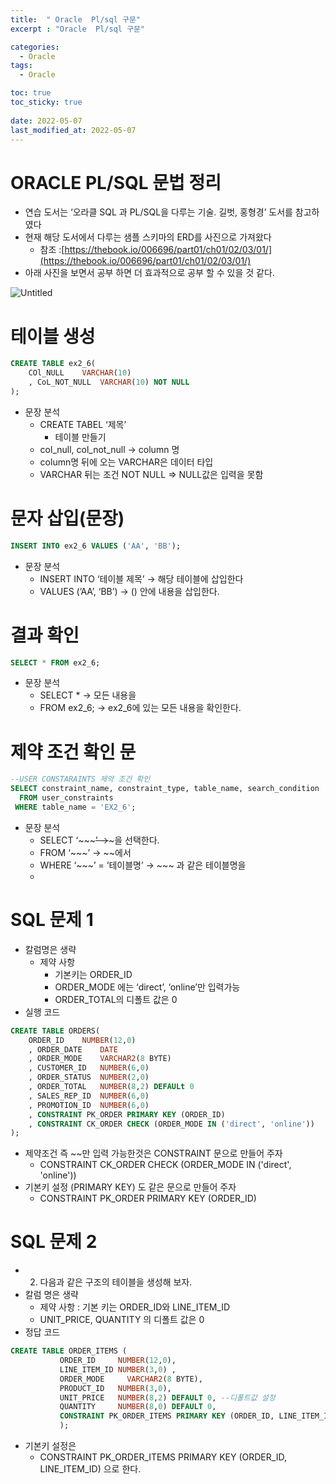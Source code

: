 ```yaml
---
title:  " Oracle  Pl/sql 구문"
excerpt : "Oracle  Pl/sql 구문"

categories:
  - Oracle
tags:
  - Oracle

toc: true
toc_sticky: true
 
date: 2022-05-07
last_modified_at: 2022-05-07
---
```



# ORACLE PL/SQL 문법 정리

- 연습 도서는 ‘오라클 SQL 과 PL/SQL을 다루는 기술. 길벗, 홍형경’  도서를 참고하였다
- 현재 해당 도서에서 다루는 샘플 스키마의 ERD를 사진으로 가져왔다
    - 참조 :[https://thebook.io/006696/part01/ch01/02/03/01/](https://thebook.io/006696/part01/ch01/02/03/01/)
- 아래 사진을 보면서 공부 하면 더 효과적으로 공부 할 수 있을 것 같다.

![Untitled](https://user-images.githubusercontent.com/101306770/167257610-2a9090f8-54f4-41dc-855e-169ae81227ab.png)

# 테이블 생성

```sql
CREATE TABLE ex2_6(
    COl_NULL    VARCHAR(10)
    , CoL_NOT_NULL  VARCHAR(10) NOT NULL
);
```

- 문장 분석
    - CREATE TABEL ‘제목’
        - 테이블 만들기
    - col_null, col_not_null → column 명
    - column명 뒤에 오는 VARCHAR은 데이터 타입
    - VARCHAR 뒤는 조건 NOT NULL ⇒ NULL값은 입력을 못함

# 문자 삽입(문장)

```sql
INSERT INTO ex2_6 VALUES ('AA', 'BB');
```

- 문장 분석
    - INSERT INTO ‘테이블 제목’ → 해당 테이블에 삽입한다
    - VALUES (’AA’, ‘BB’) → () 안에 내용을 삽입한다.
    

# 결과 확인

```sql
SELECT * FROM ex2_6;
```

- 문장 분석
    - SELECT * → 모든 내용을
    - FROM ex2_6; → ex2_6에 있는 모든 내용을 확인한다.

# 제약 조건 확인 문

```sql
--USER CONSTARAINTS 제약 조건 확인
SELECT constraint_name, constraint_type, table_name, search_condition
  FROM user_constraints
 WHERE table_name = 'EX2_6';
```

- 문장 분석
    - SELECT ‘~~~~~’ →~~~을 선택한다.
    - FROM  ‘~~~’ → ~~에서
    - WHERE ‘~~~’ = ‘테이블명’ → ~~~ 과 같은 테이블명을
    - 

# SQL 문제 1

- 칼럼명은 생략
    - 제약 사항
        - 기본키는 ORDER_ID
        - ORDER_MODE 에는 ‘direct’, ‘online’만 입력가능
        - ORDER_TOTAL의 디폴트 값은 0
- 실행 코드

```sql
CREATE TABLE ORDERS(
    ORDER_ID    NUMBER(12,0) 
    , ORDER_DATE    DATE
    , ORDER_MODE    VARCHAR2(8 BYTE) 
    , CUSTOMER_ID   NUMBER(6,0)
    , ORDER_STATUS  NUMBER(2,0)
    , ORDER_TOTAL   NUMBER(8,2) DEFAULt 0
    , SALES_REP_ID  NUMBER(6,0)
    , PROMOTION_ID  NUMBER(6,0)  
    , CONSTRAINT PK_ORDER PRIMARY KEY (ORDER_ID) 
    , CONSTRAINT CK_ORDER CHECK (ORDER_MODE IN ('direct', 'online')) 
);
```

- 제약조건 즉 ~~만 입력 가능한것은 CONSTRAINT 문으로 만들어 주자
    - CONSTRAINT CK_ORDER CHECK (ORDER_MODE IN ('direct', 'online'))
- 기본키 설정 (PRIMARY KEY) 도 같은 문으로 만들어 주자
    - CONSTRAINT PK_ORDER PRIMARY KEY (ORDER_ID)

# SQL 문제 2

- 2. 다음과 같은 구조의 테이블을 생성해 보자.
- 칼럼 명은 생략
    - 제약 사항 : 기본 키는 ORDER_ID와 LINE_ITEM_ID
    - UNIT_PRICE, QUANTITY 의 디폴트 값은 0
- 정답 코드

```sql
CREATE TABLE ORDER_ITEMS (
           ORDER_ID	    NUMBER(12,0),
           LINE_ITEM_ID NUMBER(3,0) ,
           ORDER_MODE	  VARCHAR2(8 BYTE),
           PRODUCT_ID   NUMBER(3,0), 
           UNIT_PRICE   NUMBER(8,2) DEFAULT 0, --디폴트값 설정
           QUANTITY     NUMBER(8,0) DEFAULT 0,
           CONSTRAINT PK_ORDER_ITEMS PRIMARY KEY (ORDER_ID, LINE_ITEM_ID) -- 기본키 설정
           );
```

- 기본키 설정은
    - CONSTRAINT PK_ORDER_ITEMS PRIMARY KEY (ORDER_ID, LINE_ITEM_ID) 으로 한다.